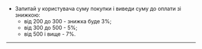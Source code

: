 * Запитай у користувача суму покупки і виведи суму до оплати зі знижкою:
    + від 200 до 300 - знижка буде 3%; 
    + від 300 до 500 - 5%;
    + від 500 і вище - 7%.
---
